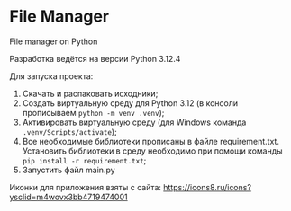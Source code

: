 # File Manager
File manager on Python

Разработка ведётся на версии Python 3.12.4  

Для запуска проекта:  
1) Скачать и распаковать исходники;
2) Создать виртуальную среду для Python 3.12 (в консоли прописываем ```python -m venv .venv```);
3) Активировать виртуальную среду (для Windows команда ```.venv/Scripts/activate```);
4) Все необходимые библиотеки прописаны в файле requirement.txt. Установить библиотеки в среду необходимо
при помощи команды ```pip install -r requirement.txt```;
5) Запустить файл main.py


Иконки для приложения взяты с сайта: https://icons8.ru/icons?ysclid=m4wovx3bb4719474001